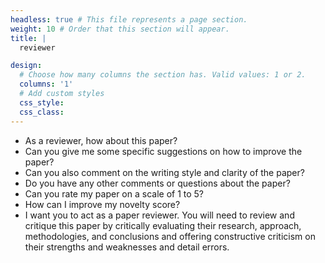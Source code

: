 ```yaml
---
headless: true # This file represents a page section.
weight: 10 # Order that this section will appear.
title: |
  reviewer

design:
  # Choose how many columns the section has. Valid values: 1 or 2.
  columns: '1'
  # Add custom styles
  css_style:
  css_class:
---
```


* As a reviewer, how about this paper?
* Can you give me some specific suggestions on how to improve the paper?
* Can you also comment on the writing style and clarity of the paper?
* Do you have any other comments or questions about the paper?
* Can you rate my paper on a scale of 1 to 5?
* How can I improve my novelty score?
* I want you to act as a paper reviewer. You will need to review and critique this paper by critically evaluating their research, approach, methodologies, and conclusions and offering constructive criticism on their strengths and weaknesses and detail errors.

